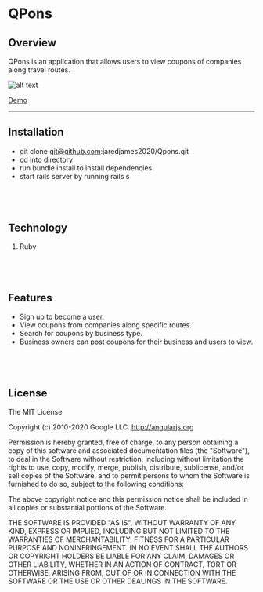 # QPons

## Overview

QPons is an application that allows users to view coupons of companies along travel routes.

![alt text](https://media.giphy.com/media/BuWyCEWoQizBQC1ZtZ/giphy.gif)

[Demo](https://vimeo.com/468783517)
<br/>

---

## Installation

- git clone git@github.com:jaredjames2020/Qpons.git
- cd into directory
- run bundle install to install dependencies
- start rails server by running rails s

## <br/>

## Technology

1. Ruby

## <br/>

## Features

- Sign up to become a user.
- View coupons from companies along specific routes.
- Search for coupons by business type.
- Business owners can post coupons for their business and users to view.

## <br/>

## License

The MIT License

Copyright (c) 2010-2020 Google LLC. http://angularjs.org

Permission is hereby granted, free of charge, to any person obtaining a copy
of this software and associated documentation files (the "Software"), to deal
in the Software without restriction, including without limitation the rights
to use, copy, modify, merge, publish, distribute, sublicense, and/or sell
copies of the Software, and to permit persons to whom the Software is
furnished to do so, subject to the following conditions:

The above copyright notice and this permission notice shall be included in
all copies or substantial portions of the Software.

THE SOFTWARE IS PROVIDED "AS IS", WITHOUT WARRANTY OF ANY KIND, EXPRESS OR
IMPLIED, INCLUDING BUT NOT LIMITED TO THE WARRANTIES OF MERCHANTABILITY,
FITNESS FOR A PARTICULAR PURPOSE AND NONINFRINGEMENT. IN NO EVENT SHALL THE
AUTHORS OR COPYRIGHT HOLDERS BE LIABLE FOR ANY CLAIM, DAMAGES OR OTHER
LIABILITY, WHETHER IN AN ACTION OF CONTRACT, TORT OR OTHERWISE, ARISING FROM,
OUT OF OR IN CONNECTION WITH THE SOFTWARE OR THE USE OR OTHER DEALINGS IN
THE SOFTWARE.

## <br/>

